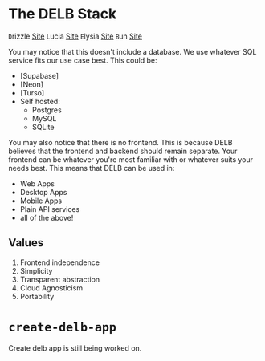 # The DELB Stack

`D`rizzle [Site](https://orm.drizzle.team/)
`L`ucia [Site](https://lucia-auth.com/)
`E`lysia [Site](https://elysiajs.com/)
`B`un [Site](https://bun.sh/)

You may notice that this doesn't include a database. We use whatever SQL service fits our use case best. This could be:

- [Supabase]
- [Neon]
- [Turso]
- Self hosted:
  - Postgres
  - MySQL
  - SQLite

You may also notice that there is no frontend. This is because DELB believes that the frontend and backend should remain separate. Your frontend can be whatever you're most familiar with or whatever suits your needs best. This means that DELB can be used in:

- Web Apps
- Desktop Apps
- Mobile Apps
- Plain API services
- all of the above!

## Values

1. Frontend independence
2. Simplicity
3. Transparent abstraction
4. Cloud Agnosticism
5. Portability

# `create-delb-app`

Create delb app is still being worked on.
